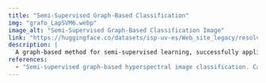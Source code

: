 ```yaml
---
title: "Semi-Supervised Graph-Based Classification"
img: "grafo_LapSVM6.webp"
image_alt: "Semi-Supervised Graph-Based Classification Image"
link: "https://huggingface.co/datasets/isp-uv-es/Web_site_legacy/resolve/main/code/soft_classification/ssgraph-1.0.zip"
description: |
  A graph-based method for semi-supervised learning, successfully applied to hyperspectral image classification. Incorporates contextual information via composite kernels and uses the Nyström method for scalability.
references:
  - "Semi-supervised graph-based hyperspectral image classification. Camps-Valls, G., Bandos Marsheva, T.V., Zhou, D. IEEE Transactions on Geoscience and Remote Sensing 45(10): 3044-3054, 2007."
---
```

